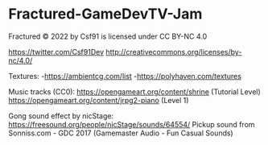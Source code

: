# Fractured-GameDevTV-Jam
Fractured © 2022 by Csf91 is licensed under CC BY-NC 4.0

https://twitter.com/Csf91Dev 
http://creativecommons.org/licenses/by-nc/4.0/

Textures:
-https://ambientcg.com/list 
-https://polyhaven.com/textures

Music tracks (CC0): 
https://opengameart.org/content/shrine (Tutorial Level)
https://opengameart.org/content/jrpg2-piano (Level 1)

Gong sound effect by nicStage: https://freesound.org/people/nicStage/sounds/64554/
Pickup sound from Sonniss.com - GDC 2017 (Gamemaster Audio -  Fun Casual Sounds)